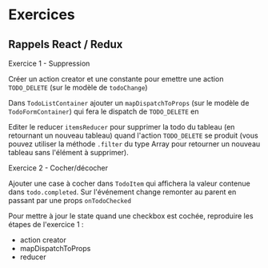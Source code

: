 # Exercices

## Rappels React / Redux

Exercice 1 - Suppression

Créer un action creator et une constante pour emettre
une action `TODO_DELETE` (sur le modèle de `todoChange`)

Dans `TodoListContainer` ajouter un `mapDispatchToProps`
(sur le modèle de `TodoFormContainer`) qui fera le dispatch
de `TODO_DELETE` en

Editer le reducer `itemsReducer` pour supprimer la todo du tableau
(en retournant un nouveau tableau) quand l'action `TODO_DELETE`
se produit (vous pouvez utiliser la méthode `.filter` du type Array pour retourner un nouveau tableau sans l'élément à supprimer).

Exercice 2 - Cocher/décocher

Ajouter une case à cocher dans `TodoItem` qui affichera la valeur
contenue dans `todo.completed`. Sur l'événement change
remonter au parent en passant par une props `onTodoChecked`

Pour mettre à jour le state quand une checkbox est cochée, reproduire les étapes de l'exercice 1 :
- action creator
- mapDispatchToProps
- reducer
